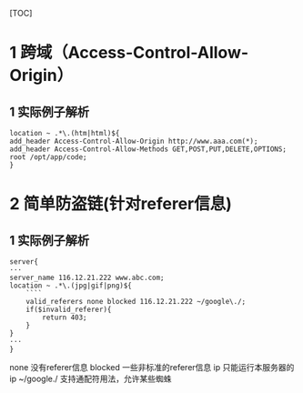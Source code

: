 [TOC]

# 1 跨域（Access-Control-Allow-Origin）

## 1 实际例子解析

```
location ~ .*\.(htm|html)${
add_header Access-Control-Allow-Origin http://www.aaa.com(*);
add_header Access-Control-Allow-Methods GET,POST,PUT,DELETE,OPTIONS;
root /opt/app/code;
}
```

# 2 简单防盗链(针对referer信息)

## 1 实际例子解析

```
server{
···
server_name 116.12.21.222 www.abc.com;
location ~ .*\.(jpg|gif|png)${
	````
	valid_referers none blocked 116.12.21.222 ~/google\./;
	if($invalid_referer){
		return 403;
	}
}
···
}
```

none 没有referer信息
blocked 一些非标准的referer信息
ip   只能运行本服务器的ip
~/google\./  支持通配符用法，允许某些蜘蛛